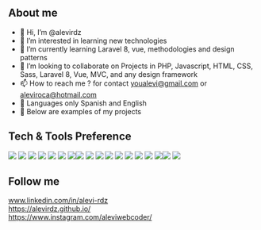 
## About me
- 👋 Hi, I’m @alevirdz
- 👀 I’m interested in learning new technologies
- 🌱 I’m currently learning Laravel 8, vue, methodologies and design patterns
- 💞️ I’m looking to collaborate on Projects in PHP, Javascript, HTML, CSS, Sass, Laravel 8, Vue, MVC, and any design framework
- 📫 How to reach me ? for contact youalevi@gmail.com or aleviroca@hotmail.com
- 🧔 Languages only Spanish and English
- 👻 Below are examples of my projects

<!---
alevirdz/alevirdz is a ✨ special ✨ repository because its `README.md` (this file) appears on your GitHub profile.
You can click the Preview link to take a look at your changes.
--->

## Tech & Tools Preference

<img src = "https://img.shields.io/badge/-HTML5-E34F26?style=flat&logo=html5&logoColor=white"> <img src = "https://img.shields.io/badge/-PHP-5A0FC8?style=flat&logo=php&logoColor=white"> <img src = "https://img.shields.io/badge/-CSS3-1572B6?style=flat&logo=css3&logoColor=white">
<img src = "https://img.shields.io/badge/-Javascript-F8D710?style=flat&logo=javascript&logoColor=white"> <img src="https://img.shields.io/badge/-Bootstrap-563D7C?style=flat&logo=bootstrap&logoColor=white"> <img src="https://img.shields.io/badge/-Laravel-FF5733?style=flat&logo=laravel&logoColor=white"> <img src="https://img.shields.io/badge/-Vue JS-44E192?style=flat&logo=vue&logoColor=white"><img src="https://img.shields.io/badge/-Sass-cc6699?style=flat&logo=sass&logoColor=ffffff"> <img src="https://img.shields.io/badge/-MongoDB-4DB33D?style=flat&logo=mongodb&logoColor=FFFFFF"> <img src="https://img.shields.io/badge/-MySQL-F29111?style=flat&logo=mysql&logoColor=FFFFFF"> <img src="http://img.shields.io/badge/-Git-F1502F?style=flat&logo=git&logoColor=FFFFFF"> <img src="http://img.shields.io/badge/-Github-946AAF?style=flat&logo=github&logoColor=FFFFFF"> <img src="http://img.shields.io/badge/-Github Pages-946AAF?style=flat&logo=github&logoColor=FFFFFF"> <img src="http://img.shields.io/badge/-GitLab-000000?style=flat&logo=gitlab&logoColor=FFFFFF"> <img src="http://img.shields.io/badge/-VS%20Code-007ACC?style=flat&logo=visual%20studio%20code&logoColor=white"> <img src="http://img.shields.io/badge/-Heroku-430098?style=flat&logo=heroku&logoColor=white"><img src="http://img.shields.io/badge/-Web Hostings-00ACE3?style=flat&logo=google%20cloud&logoColor=white"> <img src="http://img.shields.io/badge/-cPanel-FFB300?style=flat&logo=cpanel&logoColor=white">

## Follow me
www.linkedin.com/in/alevi-rdz <br/>
https://alevirdz.github.io/ <br/>
https://www.instagram.com/aleviwebcoder/

